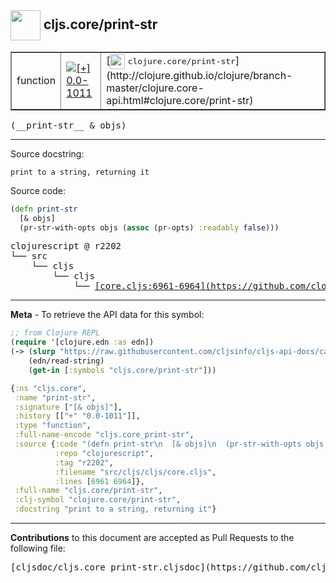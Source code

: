 ## <img width="48px" valign="middle" src="http://i.imgur.com/Hi20huC.png"> cljs.core/print-str

 <table border="1">
<tr>

<td>function</td>
<td><a href="https://github.com/cljsinfo/cljs-api-docs/tree/0.0-1011"><img valign="middle" alt="[+] 0.0-1011" src="https://img.shields.io/badge/+-0.0--1011-lightgrey.svg"></a> </td>
<td>
[<img height="24px" valign="middle" src="http://i.imgur.com/1GjPKvB.png"> <samp>clojure.core/print-str</samp>](http://clojure.github.io/clojure/branch-master/clojure.core-api.html#clojure.core/print-str)
</td>
</tr>
</table>

 <samp>
(__print-str__ & objs)<br>
</samp>

---




Source docstring:

```
print to a string, returning it
```

Source code:

```clj
(defn print-str
  [& objs]
  (pr-str-with-opts objs (assoc (pr-opts) :readably false)))
```

 <pre>
clojurescript @ r2202
└── src
    └── cljs
        └── cljs
            └── <ins>[core.cljs:6961-6964](https://github.com/clojure/clojurescript/blob/r2202/src/cljs/cljs/core.cljs#L6961-L6964)</ins>
</pre>


---

__Meta__ - To retrieve the API data for this symbol:

```clj
;; from Clojure REPL
(require '[clojure.edn :as edn])
(-> (slurp "https://raw.githubusercontent.com/cljsinfo/cljs-api-docs/catalog/cljs-api.edn")
    (edn/read-string)
    (get-in [:symbols "cljs.core/print-str"]))
```

```clj
{:ns "cljs.core",
 :name "print-str",
 :signature ["[& objs]"],
 :history [["+" "0.0-1011"]],
 :type "function",
 :full-name-encode "cljs.core_print-str",
 :source {:code "(defn print-str\n  [& objs]\n  (pr-str-with-opts objs (assoc (pr-opts) :readably false)))",
          :repo "clojurescript",
          :tag "r2202",
          :filename "src/cljs/cljs/core.cljs",
          :lines [6961 6964]},
 :full-name "cljs.core/print-str",
 :clj-symbol "clojure.core/print-str",
 :docstring "print to a string, returning it"}

```

---

__Contributions__ to this document are accepted as Pull Requests to the following file:

 <pre>
[cljsdoc/cljs.core_print-str.cljsdoc](https://github.com/cljsinfo/cljs-api-docs/blob/master/cljsdoc/cljs.core_print-str.cljsdoc)
</pre>

